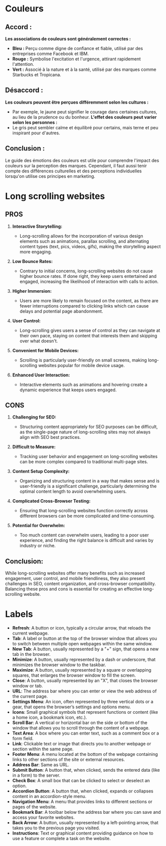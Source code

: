 # Couleurs
## Accord :

**Les associations de couleurs sont généralement correctes :**
- **Bleu :** Perçu comme digne de confiance et fiable, utilisé par des entreprises comme Facebook et IBM.
- **Rouge :** Symbolise l'excitation et l'urgence, attirant rapidement l'attention.
- **Vert :** Associé à la nature et à la santé, utilisé par des marques comme Starbucks et Tropicana.

## Désaccord :

**Les couleurs peuvent être perçues différemment selon les cultures :**
- Par exemple, le jaune peut signifier le courage dans certaines cultures, au lieu de la prudence ou du bonheur.
**L'effet des couleurs peut varier selon les personnes :**
- Le gris peut sembler calme et équilibré pour certains, mais terne et peu inspirant pour d'autres.

## Conclusion :

Le guide des émotions des couleurs est utile pour comprendre l'impact des couleurs sur la perception des marques. Cependant, il faut aussi tenir compte des différences culturelles et des perceptions individuelles lorsqu'on utilise ces principes en marketing.

# Long scrolling websites

## PROS
1. **Interactive Storytelling:**
   - Long-scrolling allows for the incorporation of various design elements such as animations, parallax scrolling, and alternating content types (text, pics, videos, gifs), making the storytelling aspect more engaging.

2. **Low Bounce Rates:**
   - Contrary to initial concerns, long-scrolling websites do not cause higher bounce rates. If done right, they keep users entertained and engaged, increasing the likelihood of interaction with calls to action.

3. **Higher Immersion:**
   - Users are more likely to remain focused on the content, as there are fewer interruptions compared to clicking links which can cause delays and potential page abandonment.

4. **User Control:**
   - Long-scrolling gives users a sense of control as they can navigate at their own pace, staying on content that interests them and skipping over what doesn't.

5. **Convenient for Mobile Devices:**
   - Scrolling is particularly user-friendly on small screens, making long-scrolling websites popular for mobile device usage.

6. **Enhanced User Interaction:**
   - Interactive elements such as animations and hovering create a dynamic experience that keeps users engaged.

## CONS
1. **Challenging for SEO:**
   - Structuring content appropriately for SEO purposes can be difficult, as the single-page nature of long-scrolling sites may not always align with SEO best practices.

2. **Difficult to Measure:**
   - Tracking user behavior and engagement on long-scrolling websites can be more complex compared to traditional multi-page sites.

3. **Content Setup Complexity:**
   - Organizing and structuring content in a way that makes sense and is user-friendly is a significant challenge, particularly determining the optimal content length to avoid overwhelming users.

4. **Complicated Cross-Browser Testing:**
   - Ensuring that long-scrolling websites function correctly across different browsers can be more complicated and time-consuming.

5. **Potential for Overwhelm:**
   - Too much content can overwhelm users, leading to a poor user experience, and finding the right balance is difficult and varies by industry or niche.

## Conclusion:
While long-scrolling websites offer many benefits such as increased engagement, user control, and mobile friendliness, they also present challenges in SEO, content organization, and cross-browser compatibility. Balancing these pros and cons is essential for creating an effective long-scrolling website.

# Labels
- **Refresh**: A button or icon, typically a circular arrow, that reloads the current webpage.
- **Tab**: A label or button at the top of the browser window that allows you to switch between multiple open webpages within the same window.
- **New Tab**: A button, usually represented by a "+" sign, that opens a new tab in the browser.
- **Minimize**: A button, usually represented by a dash or underscore, that minimizes the browser window to the taskbar.
- **Maximize**: A button, usually represented by a square or overlapping squares, that enlarges the browser window to fill the screen.
- **Close**: A button, usually represented by an "X", that closes the browser window or tab.
- **URL**: The address bar where you can enter or view the web address of the current page.
- **Settings Menu**: An icon, often represented by three vertical dots or a gear, that opens the browser’s settings and options menu.
- **Icons**: Small graphical symbols that represent functions or content (like a home icon, a bookmark icon, etc.).
- **Scroll Bar**: A vertical or horizontal bar on the side or bottom of the window that allows you to scroll through the content of a webpage.
- **Text Area**: A box where you can enter text, such as a comment box or a form field.
- **Link**: Clickable text or image that directs you to another webpage or section within the same page.
- **Footer Menu**: A menu located at the bottom of the webpage containing links to other sections of the site or external resources.
- **Address Bar**: Same as URL.
- **Submit Button**: A button that, when clicked, sends the entered data (like in a form) to the server.
- **Check Box**: A small box that can be clicked to select or deselect an option.
- **Accordion Button**: A button that, when clicked, expands or collapses content in an accordion-style menu.
- **Navigation Menu**: A menu that provides links to different sections or pages of the website.
- **Bookmark Bar**: A toolbar below the address bar where you can save and access your favorite websites.
- **Back Arrow**: A button, usually represented by a left-pointing arrow, that takes you to the previous page you visited.
- **Instructions**: Text or graphical content providing guidance on how to use a feature or complete a task on the website.

